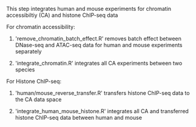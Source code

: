 This step integrates human and mouse experiments for chromatin accessibiltiy (CA) and histone ChIP-seq data

For chromatin accessibility:
1. 'remove_chromatin_batch_effect.R' removes batch effect between DNase-seq and ATAC-seq data for human and mouse experiments separately

2. 'integrate_chromatin.R' integrates all CA experiments between two species

For Histone ChIP-seq:

1. 'human/mouse_reverse_transfer.R' transfers histone ChIP-seq data to the CA data space

2. 'integrate_human_mouse_histone.R' integrates all CA and transferred histone ChIP-seq data between human and mouse

